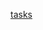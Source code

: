 [tasks](https://huggingface.co/docs/transformers/main_classes/pipelines#transformers.pipeline.task)
